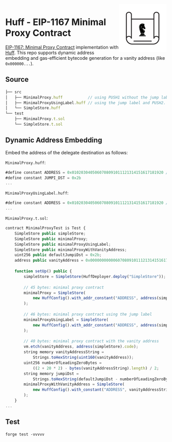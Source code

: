 <img align="right" width="150" height="150" top="100" src="./assets/blueprint.png">

# Huff - EIP-1167 Minimal Proxy Contract

[EIP-1167: Minimal Proxy Contract](https://eips.ethereum.org/EIPS/eip-1167) implementation with [Huff](https://huff.sh/).
This repo supports dynamic address embedding and gas-efficient bytecode generation for a vanity address (like `0x000000...`).

## Source

```js
├── src
│   ├── MinimalProxy.huff           // using PUSH1 without the jump label
│   ├── MinimalProxyUsingLabel.huff // using the jump label and PUSH2.
│   └── SimpleStore.huff
└── test
    ├── MinimalProxy.t.sol
    └── SimpleStore.t.sol
```

## Dynamic Address Embedding
Embed the address of the delegate destination as follows:

`MinimalProxy.huff`:
```js
#define constant ADDRESS = 0x0102030405060708091011121314151617181920 // dummy address
#define constant JUMPI_DST = 0x2b
...
```

`MinimalProxyUsingLabel.huff`:
```js
#define constant ADDRESS = 0x0102030405060708091011121314151617181920 // dummy address
...
```

`MinimalProxy.t.sol`:
```js
contract MinimalProxyTest is Test {
    SimpleStore public simpleStore;
    SimpleStore public minimalProxy;
    SimpleStore public minimalProxyUsingLabel;
    SimpleStore public minimalProxyWithVanityAddress;
    uint256 public defaultJumpiDst = 0x2b;
    address public vanityAddress = 0x0000000000060708091011121314151617181920;

    function setUp() public {
        simpleStore = SimpleStore(HuffDeployer.deploy("SimpleStore"));

        // 45 bytes: minimal proxy contract
        minimalProxy = SimpleStore(
            new HuffConfig().with_addr_constant("ADDRESS", address(simpleStore)).deploy("MinimalProxy")
        );

        // 46 bytes: minimal proxy contract using the jump label
        minimalProxyUsingLabel = SimpleStore(
            new HuffConfig().with_addr_constant("ADDRESS", address(simpleStore)).deploy("MinimalProxyUsingLabel")
        );

        // 40 bytes: minimal proxy contract with the vanity address
        vm.etch(vanityAddress, address(simpleStore).code);
        string memory vanityAddressString =
            Strings.toHexString(uint160(vanityAddress));
        uint256 numberOfLeadingZeroBytes =
            ((2 + 20 * 2) - bytes(vanityAddressString).length) / 2;
        string memory jumpiDst =
            Strings.toHexString(defaultJumpiDst - numberOfLeadingZeroBytes, 1);
        minimalProxyWithVanityAddress = SimpleStore(
            new HuffConfig().with_constant("ADDRESS", vanityAddressString).with_constant("JUMPI_DST", jumpiDst).deploy("MinimalProxy")
        );
    }
...
```

## Test
```
forge test -vvvvv
```
